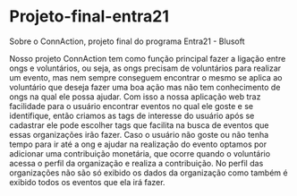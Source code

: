 # Projeto-final-entra21


Sobre o ConnAction, projeto final do programa Entra21 - Blusoft

Nosso projeto ConnAction tem como função principal fazer a ligação entre ongs e voluntários, ou seja, as ongs precisam de voluntários para realizar um evento, mas nem sempre conseguem encontrar o mesmo se aplica ao voluntário que deseja fazer uma boa ação mas não tem conhecimento de ongs na qual ele possa ajudar.
Com isso a nossa aplicação web traz facilidade para o usuário encontrar eventos no qual ele goste e se identifique, então criamos as tags de interesse do usuário após se cadastrar ele pode escolher tags que facilita na busca de eventos que essas organizações irão fazer.
Caso o usuário não goste ou não tenha tempo para ir até a ong e ajudar na realização do evento optamos por adicionar uma contribuição monetária, que ocorre quando o voluntário acessa o perfil da organização e realiza a contribuição. No perfil das organizações não são só exibido os dados da organização como também é exibido todos os eventos que ela irá fazer.
